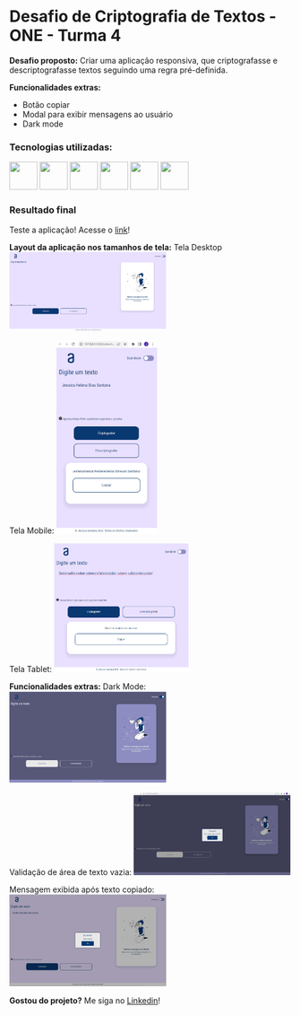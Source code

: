 # Desafio de Criptografia de Textos - ONE - Turma 4

**Desafio proposto:** Criar uma aplicação responsiva, que criptografasse e descriptografasse textos seguindo uma regra pré-definida.

**Funcionalidades extras:** 
- Botão copiar
- Modal para exibir mensagens ao usuário
- Dark mode

### Tecnologias utilizadas:
<div>
<img src="https://cdn.jsdelivr.net/gh/devicons/devicon/icons/figma/figma-original.svg" width="50px" height="50px"/> <img src="https://cdn.jsdelivr.net/gh/devicons/devicon/icons/git/git-original.svg" width="50px" height="50px" /> 
<img src="https://user-images.githubusercontent.com/105378159/188524475-83652b5c-76fa-444e-8c10-faed1d113d7b.png" width="50px" height="50px" /> 
<img src="https://cdn.jsdelivr.net/gh/devicons/devicon/icons/html5/html5-original.svg" width="50px" height="50px"/> 
<img src="https://cdn.jsdelivr.net/gh/devicons/devicon/icons/css3/css3-original.svg" width="50px" height="50px" /> <img src="https://cdn.jsdelivr.net/gh/devicons/devicon/icons/javascript/javascript-original.svg" width="50px" height="50px"/>
</div>

### Resultado final

Teste a aplicação! Acesse o [link](https://djehsantana.github.io/desafio-criptografia-one/)! 

**Layout da aplicação nos tamanhos de tela:**
Tela Desktop
<img src="./public/docImages/desktop.png" width="280px"/>

Tela Mobile:
<img src="./public/docImages/mobile.png" width="180px"/>

Tela Tablet:
<img src="./public/docImages/tablet.png" width="240px"/>

**Funcionalidades extras:**
Dark Mode:
<img src="./public/docImages/darkmode.png" width="280px"/>

Validação de área de texto vazia:
<img src="./public/docImages/darkmode-validacao.png" width="280px"/>

Mensagem exibida após texto copiado:
<img src="./public/docImages/mensagem-copiado.png" width="280px"/>

**Gostou do projeto?**
Me siga no [Linkedin](https://www.linkedin.com/in/jessica-santana-developer/)!



